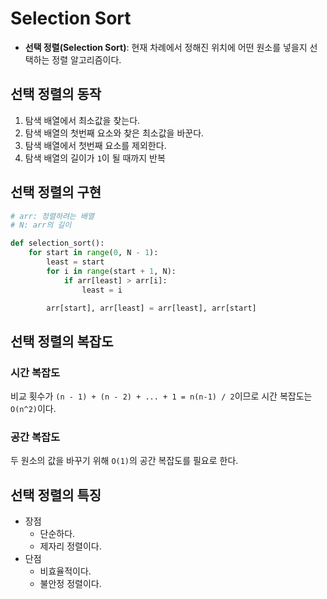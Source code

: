 # Selection Sort

- **선택 정렬(Selection Sort)**: 현재 차례에서 정해진 위치에 어떤 원소를 넣을지 선택하는 정렬 알고리즘이다.



## 선택 정렬의 동작

1. 탐색 배열에서 최소값을 찾는다.
2. 탐색 배열의 첫번째 요소와 찾은 최소값을 바꾼다.
3. 탐색 배열에서 첫번째 요소를 제외한다.
4. 탐색 배열의 길이가 `1`이 될 때까지 반복



## 선택 정렬의 구현

```python
# arr: 정렬하려는 배열
# N: arr의 길이

def selection_sort():
	for start in range(0, N - 1):
		least = start
		for i in range(start + 1, N):
			if arr[least] > arr[i]:
				least = i

		arr[start], arr[least] = arr[least], arr[start]
```



## 선택 정렬의 복잡도

### 시간 복잡도

비교 횟수가 `(n - 1) + (n - 2) + ... + 1 = n(n-1) / 2`이므로 시간 복잡도는 `O(n^2)`이다.



### 공간 복잡도

두 원소의 값을 바꾸기 위해 `O(1)`의 공간 복잡도를 필요로 한다.



## 선택 정렬의 특징

- 장점
  - 단순하다.
  - 제자리 정렬이다.
- 단점
  - 비효율적이다.
  - 불안정 정렬이다.

